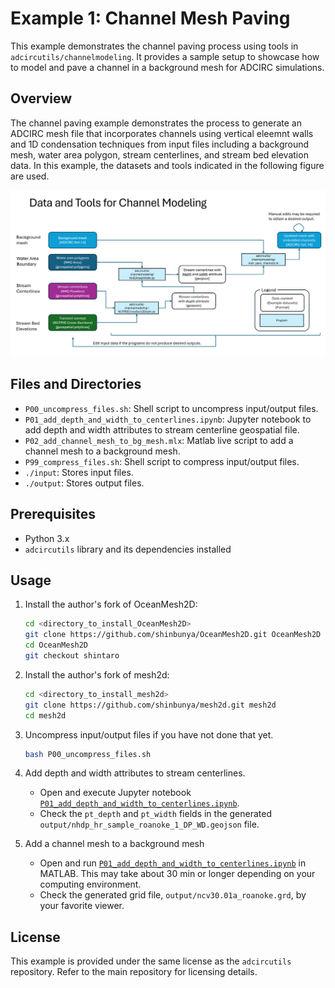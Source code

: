 # Example 1: Channel Mesh Paving

This example demonstrates the channel paving process using tools in `adcircutils/channelmodeling`. It provides a sample setup to showcase how to model and pave a channel in a background mesh for ADCIRC simulations.

## Overview

The channel paving example demonstrates the process to generate an ADCIRC mesh file that incorporates channels using vertical eleemnt walls and 1D condensation techniques from input files including a background mesh, water area polygon, stream centerlines, and stream bed elevation data. In this example, the datasets and tools indicated in the following figure are used.

![Channel Paving Example 1 - Data and Tools](image/channelpaving_example1_data_and_tools.png)

## Files and Directories

- `P00_uncompress_files.sh`: Shell script to uncompress input/output files.
- `P01_add_depth_and_width_to_centerlines.ipynb`: Jupyter notebook to add depth and width attributes to stream centerline geospatial file.
- `P02_add_channel_mesh_to_bg_mesh.mlx`: Matlab live script to add a channel mesh to a background mesh.
- `P99_compress_files.sh`: Shell script to compress input/output files.
- `./input`: Stores input files.
- `./output`: Stores output files.

## Prerequisites

- Python 3.x
- `adcircutils` library and its dependencies installed

## Usage

1. Install the author's fork of OceanMesh2D:
    ```bash
    cd <directory_to_install_OceanMesh2D>
    git clone https://github.com/shinbunya/OceanMesh2D.git OceanMesh2D
    cd OceanMesh2D
    git checkout shintaro
    ```

2. Install the author's fork of mesh2d:
    ```bash
    cd <directory_to_install_mesh2d>
    git clone https://github.com/shinbunya/mesh2d.git mesh2d
    cd mesh2d
    ```

3. Uncompress input/output files if you have not done that yet.
    ```bash
    bash P00_uncompress_files.sh
    ```

4. Add depth and width attributes to stream centerlines. 
    - Open and execute Jupyter notebook [`P01_add_depth_and_width_to_centerlines.ipynb`](P01_add_depth_and_width_to_centerlines.ipynb).
    - Check the `pt_depth` and `pt_width` fields in the generated `output/nhdp_hr_sample_roanoke_1_DP_WD.geojson` file.

5. Add a channel mesh to a background mesh
    - Open and run [`P01_add_depth_and_width_to_centerlines.ipynb`](P01_add_depth_and_width_to_centerlines.ipynb) in MATLAB. This may take about 30 min or longer depending on your computing environment.
    - Check the generated grid file, `output/ncv30.01a_roanoke.grd`, by your favorite viewer.

## License

This example is provided under the same license as the `adcircutils` repository. Refer to the main repository for licensing details.